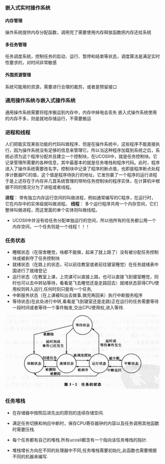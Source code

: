 ### 嵌入式实时操作系统
#### 内存管理
操作系统提供内存分配函数，调用完了需要使用内存释放函数把内存还给系统
#### 多任务管理
任务调度系统，控制任务的启动、运行、暂停和结束等状态，调度算法是满足实时性要求的，对时间非常敏感
#### 外围资源管理
系统可能用的资源，需要进行合理的裁剪，或者是预留接口

### 通用操作系统与嵌入式操作系统
通用操作系统需要将程序搬运到内存中，内存中掉电会丢失
嵌入式操作系统使用的内存不多，则是就地存储运行，不需要搬运



### 进程和线程

​	人们把能实现某些功能的代码叫做程序、但是在操作系统中，这些程序不能直接执行，因为操作系统没有足够的信息来管理它。所以当这种程序加载到系统之后，系统必须为这个程序分配并且建立一个控制块，在UCOSII中，就是任务控制块。它记录管理所需要的各种信息，其中最基本的就是任务堆栈和程序代码。此时，程序进入了操作系统需要改名字。控制块中记录了程序的断点值，也即是程序断点处程序计数器PC的值，这个值是程序待执行的地址，它发你赢了一个程序的运行进程于是上述存在于内存并几首系统管理的带哟任务控制块的程序实体，在计算机中根据不同的情况分为了进程或者线程。

**进程**：
带有独立内存运行空间的叫做进程，例如通常编写的C程序，在运行时，它在内存中的实体级就叫做进程。
**线程**：
多个运行程序共用一个内存空间，它们整体叫做进程，而这里面的单个实体则叫做线程。

+ UCOSII中并没有给任务分配单独运行的空间，所以他所有的任务都公用一个内存空间，一个任务则是一个线程！！！



### 任务状态

+ 睡眠状态（在宿舍睡觉，啥都不能做，起来了就上路了）没有被分配任务控制块或被剥夺了任务控制块
+ 就绪状态（在路上的状态，可以前往教室或者前往寝室睡觉）在任务就绪表中国进行了就绪登记
+ 运行状态（在教室上课，上完课可以直接上路，也可以直接飞到寝室睡觉，同时也可以去中转站等待，看看是飞去睡觉还是走路回去）就绪状态获得CPU使用权则转入运行,任何时刻只能有一个任务,
+ 中断服务状态（在上课被叫出去做事,做完再回来）执行中断服务程序
+ 等待状态(在此处进行中转,看看是飞到寝室还是走路)正在运行的任务需要等待一段时间或者等待一个事件触发,交出CPU使用权,进入等待.

![image-20210427103024078](assets/20210427103033.png)

### 任务堆栈

+ 在存储器中按照后进先出的原则的连续存储空间.

+ 满足任务切换和响应中断时，保存CPU寄存器钟的内容以及任务调用其他函数时需要压栈.

+ 每个任务都有自己的堆栈.所有ucosII都含有一个指向该任务堆栈的指针.

+ 堆栈增长方向在不同的处理器中不同,任务堆栈需要初始化,此函数也需要根据不同的机器来编写.

